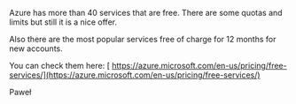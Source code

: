 Azure has more than 40 services that are free. There are some quotas and
limits but still it is a nice offer.

Also there are the most popular services free of charge for 12 months for
new accounts.

You can check them here: [
https://azure.microsoft.com/en-us/pricing/free-services/](https://azure.microsoft.com/en-us/pricing/free-services/)

Paweł
